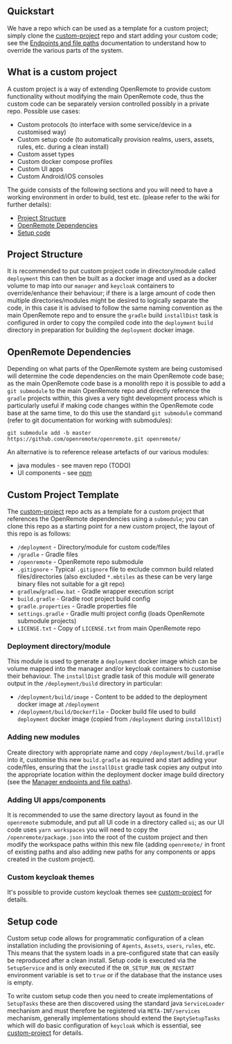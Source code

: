 ## Quickstart
We have a repo which can be used as a template for a custom project; simply clone the [custom-project](https://github.com/openremote/custom-project) repo and start adding your custom code; see the [Endpoints and file paths](./Architecture%3A-Manager-endpoints-and-file-paths) documentation to understand how to override the various parts of the system.

## What is a custom project
A custom project is a way of extending OpenRemote to provide custom functionality without modifying the main OpenRemote code, thus the custom code can be separately version controlled possibly in a private repo. Possible use cases:

* Custom protocols (to interface with some service/device in a customised way)
* Custom setup code (to automatically provision realms, users, assets, rules, etc. during a clean install)
* Custom asset types
* Custom docker compose profiles
* Custom UI apps
* Custom Android/iOS consoles

The guide consists of the following sections and you will need to have a working environment in order to build, test etc. (please refer to the wiki for further details):

* [Project Structure](#project-structure)
* [OpenRemote Dependencies](#openremote-dependencies)
* [Setup code](#setup-code)

## Project Structure

It is recommended to put custom project code in directory/module called `deployment` this can then be built as a docker image and used as a docker volume to map into our `manager` and `keycloak` containers to override/enhance their behaviour; if there is a large amount of code then multiple directories/modules might be desired to logically separate the code, in this case it is advised to follow the same naming convention as the main OpenRemote repo and to ensure the `gradle` build `installDist` task is configured in order to copy the compiled code into the `deployment` `build` directory in preparation for building the `deployment` docker image.



## OpenRemote Dependencies
Depending on what parts of the OpenRemote system are being customised will determine the code dependencies on the main OpenRemote code base; as the main OpenRemote code base is a monolith repo it is possible to add a `git submodule` to the main OpenRemote repo and directly reference the `gradle` projects within, this gives a very tight development process which is particularly useful if making code changes within the OpenRemote code base at the same time, to do this use the standard `git submodule` command (refer to git documentation for working with submodules):
```
git submodule add -b master https://github.com/openremote/openremote.git openremote/
```

An alternative is to reference release artefacts of our various modules:

* java modules - see maven repo (TODO)
* UI components - see [npm](https://www.npmjs.com/~openremotedeveloper)


## Custom Project Template
The [custom-project](https://github.com/openremote/custom-project) repo acts as a template for a custom project that references the OpenRemote dependencies using a `submodule`; you can clone this repo as a starting point for a new custom project, the layout of this repo is as follows:

* `/deployment` - Directory/module for custom code/files
* `/gradle` - Gradle files
* `/openremote` - OpenRemote repo submodule
* `.gitignore` - Typical `.gitignore` file to exclude common build related files/directories (also excluded `*.mbtiles` as these can be very large binary files not suitable for a git repo)
* `gradlew`/`gradlew.bat` - Gradle wrapper execution script
* `build.gradle` - Gradle root project build config
* `gradle.properties` - Gradle properties file
* `settings.gradle` - Gradle multi project config (loads OpenRemote submodule projects)
* `LICENSE.txt` - Copy of `LICENSE.txt` from main OpenRemote repo

### Deployment directory/module
This module is used to generate a `deployment` docker image which can be volume mapped into the manager and/or keycloak containers to customise their behaviour. The `installDist` gradle task of this module will generate output in the `/deployment/build` directory in particular:

* `/deployment/build/image` - Content to be added to the deployment docker image at `/deployment`
* `/deployment/build/Dockerfile` - Docker build file used to build `deployment` docker image (copied from `/deployment` during `installDist`) 

### Adding new modules
Create directory with appropriate name and copy `/deployment/build.gradle` into it, customise this new `build.gradle` as required and start adding your code/files, ensuring that the `installDist` gradle task copies any output into the appropriate location within the deployment docker image build directory (see the [Manager endpoints and file paths](./Architecture%3A-Manager-endpoints-and-file-paths)).

### Adding UI apps/components
It is recommended to use the same directory layout as found in the `openremote` submodule, and put all UI code in a directory called `ui`; as our UI code uses `yarn workspaces` you will need to copy the `/openremote/package.json` into the root of the custom project and then modify the workspace paths within this new file (adding `openremote/` in front of existing paths and also adding new paths for any components or apps created in the custom project).

### Custom keycloak themes
It's possible to provide custom keycloak themes see [custom-project](https://github.com/openremote/custom-project/blob/main/deployment/keycloak/themes/README.md) for details.


## Setup code
Custom setup code allows for programmatic configuration of a clean installation including the provisioning of `Agents`, `Assets`, `users`, `rules`, etc. This means that the system loads in a pre-configured state that can easily be reproduced after a clean install. Setup code is executed via the `SetupService` and is only executed if the `OR_SETUP_RUN_ON_RESTART` environment variable is set to `true` or if the database that the instance uses is empty.

To write custom setup code then you need to create implementations of `SetupTasks` these are then discovered using the standard java `ServiceLoader` mechanism and must therefore be registered via `META-INF/services` mechanism, generally implementations should extend the `EmptySetupTasks` which will do basic configuration of `keycloak` which is essential, see [custom-project](https://github.com/openremote/custom-project/blob/main/setup/src/main/java/org/openremote/manager/setup/custom/CustomSetupTasks.java) for details.